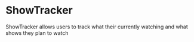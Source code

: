 # ShowTracker
ShowTracker allows users to track what their currently watching and what shows they plan to watch
